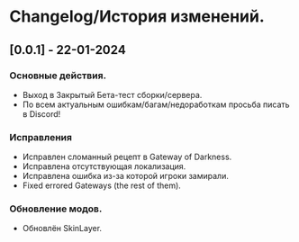 # Changelog/История изменений.

## [0.0.1] - 22-01-2024

### Основные действия.
- Выход в Закрытый Бета-тест сборки/сервера.
- По всем актуальным ошибкам/багам/недоработкам
  просьба писать в Discord!

### Исправления
- Исправлен сломанный рецепт в Gateway of Darkness.
- Исправлена​​ отсутствующая локализация.
- Исправлена ошибка из-за которой игроки замирали.
- Fixed errored Gateways (the rest of them).

### Обновление модов.
- Обновлён SkinLayer.
